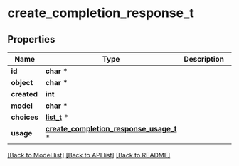 # create_completion_response_t

## Properties
Name | Type | Description | Notes
------------ | ------------- | ------------- | -------------
**id** | **char \*** |  | 
**object** | **char \*** |  | 
**created** | **int** |  | 
**model** | **char \*** |  | 
**choices** | [**list_t**](create_completion_response_choices_inner.md) \* |  | 
**usage** | [**create_completion_response_usage_t**](create_completion_response_usage.md) \* |  | [optional] 

[[Back to Model list]](../README.md#documentation-for-models) [[Back to API list]](../README.md#documentation-for-api-endpoints) [[Back to README]](../README.md)


